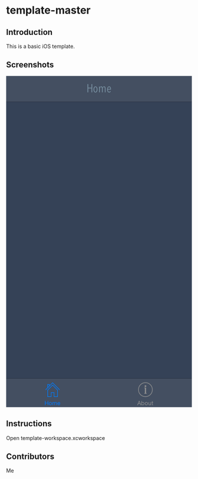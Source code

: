 template-master
===============
## Introduction

This is a basic iOS template.

## Screenshots
![Alt text](/ScreenShots/portrait.png?raw=true "Portrait")

## Instructions

Open template-workspace.xcworkspace

## Contributors

Me
